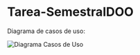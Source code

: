 # Tarea-SemestralDOO

Diagrama de casos de uso:

![Diagrama Casos de Uso](https://github.com/user-attachments/assets/92f9787e-8be5-4164-a0ca-851a8a3c2e51)
